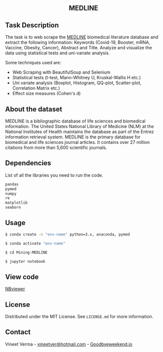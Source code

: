 <h2 align="center">MEDLINE</h2>

## Task Description

The task is to web scrape the [MEDLINE](https://www.nlm.nih.gov/medline/) biomedical literature database and extract
the following information: Keywords (Covid-19, Booster, mRNA, Vaccine, Obesity, Cancer), Abstract and Title. Analyze
and visualize the data using statistical tests and uni-variate analysis.

Some techniques used are:

- Web Scraping with BeautifulSoup and Selenium
- Statistical tests (t-test, Mann-Whitney U, Kruskal-Wallis H etc.)
- Uni variate analysis (Boxplot, Histogram, QQ-plot, Scatter-plot, Correlation Matrix etc.)
- Effect size measures (Cohen's d)

## About the dataset

MEDLINE is a bibliographic database of life sciences and biomedical information. The United States National Library of
Medicine (NLM) at the National Institutes of Health maintains the database as part of the Entrez information retrieval
system. MEDLINE is the primary database for biomedical and life sciences journal articles. It contains over 27 million
citations from more than 5,600 scientific journals.

## Dependencies

List of all the libraries you need to run the code.

  ```sh
pandas
pymed
numpy 
re
matplotlib
seaborn
  ```

## Usage

  ```sh
  $ conda create -n "env-name" python=3.x, anaconda, pymed
 
  $ conda activate "env-name"
  
  $ cd Mining-MEDLINE
  
  $ jupyter notebook
  ```

## View code

[NBviewer](https://nbviewer.org/github/vineetver/Mining-MEDLINE/blob/main/medline.ipynb)

## License

Distributed under the MIT License. See `LICENSE.md` for more information.

## Contact

Vineet Verma - vineetver@hotmail.com - [Goodbyeweekend.io](https://www.goodbyeweekend.io/)
